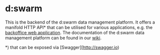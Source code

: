 # d:swarm

This is the backend of the d:swarm data management platform. It offers a manifold HTTP API* that can be utilised for various applications, e.g. the [backoffice web application](https://github.com/dswarm/dswarm-backoffice-web). The documentation of the d:swarm data management platform can be found in our [wiki](https://github.com/dswarm/dswarm-documentation/wiki).

*) that can be exposed via [Swagger][http://swagger.io)

